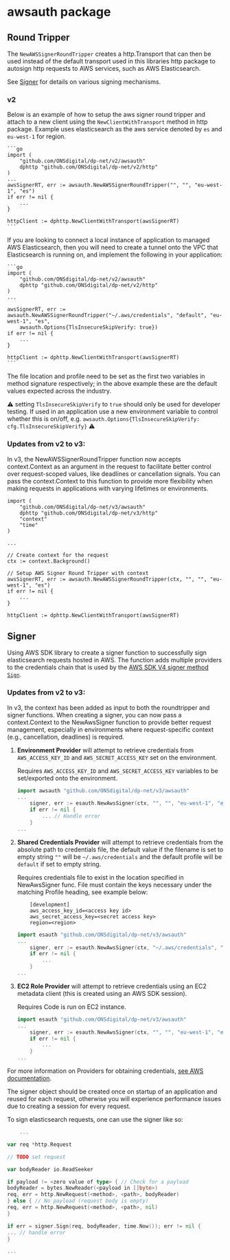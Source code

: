 # awsauth package

## Round Tripper

The `NewAWSSignerRoundTripper` creates a http.Transport that can then be used instead of the default transport used in
this libraries http package to autosign http requests to AWS services, such as AWS Elasticsearch.

See [Signer](#signer) for details on various signing mechanisms.

### v2

Below is an example of how to setup the aws signer round tripper and attach to a new client using
the `NewClientWithTransport` method in http package. Example uses elasticsearch as the aws service denoted by `es`
and `eu-west-1` for region.

    ```go
    import (
        "github.com/ONSdigital/dp-net/v2/awsauth"
        dphttp "github.com/ONSdigital/dp-net/v2/http"
    )
    ...
    awsSignerRT, err := awsauth.NewAWSSignerRoundTripper("", "", "eu-west-1", "es")
	if err != nil {
		...
	}

	httpClient := dphttp.NewClientWithTransport(awsSignerRT)
    ```

If you are looking to connect a local instance of application to managed AWS Elasticsearch,
then you will need to create a tunnel onto the VPC that Elasticsearch is running on, and
implement the following in your application:

    ```go
    import (
        "github.com/ONSdigital/dp-net/v2/awsauth"
        dphttp "github.com/ONSdigital/dp-net/v2/http"
    )
    ...

    awsSignerRT, err := awsauth.NewAWSSignerRoundTripper("~/.aws/credentials", "default", "eu-west-1", "es",
        awsauth.Options{TlsInsecureSkipVerify: true})
	if err != nil {
		...
	}

	httpClient := dphttp.NewClientWithTransport(awsSignerRT)
    ```

The file location and profile need to be set as the first two variables in method signature
respectively; in the above example these are the default values expected across the industry.

:warning: setting `TlsInsecureSkipVerify` to `true` should only be used for developer testing. If used in an application
use a new environment variable to control whether this is on/off,
e.g. `awsauth.Options{TlsInsecureSkipVerify: cfg.TlsInsecureSkipVerify}` :warning:

### Updates from v2 to v3:

In v3, the NewAWSSignerRoundTripper function now accepts context.Context as an argument in the request to facilitate
better control over request-scoped values, like deadlines or cancellation signals. You can pass the context.Context to
this function to provide more flexibility when making requests in applications with varying lifetimes or environments.

```
import (
    "github.com/ONSdigital/dp-net/v3/awsauth"
    dphttp "github.com/ONSdigital/dp-net/v3/http"
    "context"
    "time"
)

...

// Create context for the request
ctx := context.Background()

// Setup AWS Signer Round Tripper with context
awsSignerRT, err := awsauth.NewAWSSignerRoundTripper(ctx, "", "", "eu-west-1", "es")
if err != nil {
    ...
}

httpClient := dphttp.NewClientWithTransport(awsSignerRT)

```

## Signer

Using AWS SDK library to create a signer function to successfully sign elasticsearch requests hosted in AWS.
The function adds multiple providers to the credentials chain that is used by
the [AWS SDK V4 signer method `Sign`](https://docs.aws.amazon.com/sdk-for-go/api/aws/signer/v4/#Signer.Sign).

### Updates from v2 to v3:
In v3, the context has been added as input to both the roundtripper and signer functions. When creating a signer, you can now pass a context.Context to the NewAwsSigner function to provide better request management, especially in environments where request-specific context (e.g., cancellation, deadlines) is required.

1) **Environment Provider** will attempt to retrieve credentials from `AWS_ACCESS_KEY_ID` and `AWS_SECRET_ACCESS_KEY`
   set on the environment.

   Requires `AWS_ACCESS_KEY_ID` and `AWS_SECRET_ACCESS_KEY` variables to be set/exported onto the environment.

    ```go
    import awsauth "github.com/ONSdigital/dp-net/v3/awsauth"
    ...
        signer, err := esauth.NewAwsSigner(ctx, "", "", "eu-west-1", "es")
        if err != nil {
            ... // Handle error
        }
    ...
    ```

2) **Shared Credentials Provider** will attempt to retrieve credentials from the absolute path to credentials file, the
   default value if the filename is set to empty string `""` will be `~/.aws/credentials` and the default profile will
   be `default` if set to empty string.

   Requires credentials file to exist in the location specified in NewAwsSigner func.
   File must contain the keys necessary under the matching Profile heading, see example below:

    ```
        [development]
        aws_access_key_id=<access key id>
        aws_secret_access_key=<secret access key>
        region=<region>
    ```

    ```go
    import esauth "github.com/ONSdigital/dp-net/v3/awsauth"
    ...
        signer, err := esauth.NewAwsSigner(ctx, "~/.aws/credentials", "development", "eu-west-1", "es")
        if err != nil {
            ...
        }
    ...
    ```

3) **EC2 Role Provider** will attempt to retrieve credentials using an EC2 metadata client (this is created using an AWS
   SDK session).

   Requires Code is run on EC2 instance.

    ```go
    import esauth "github.com/ONSdigital/dp-net/v3/awsauth"
    ...
        signer, err := esauth.NewAwsSigner(ctx, "", "", "eu-west-1", "es")
        if err != nil {
            ...
        }
    ...
    ```

For more information on Providers for obtaining
credentials, [see AWS documentation](https://docs.aws.amazon.com/sdk-for-go/v1/developer-guide/configuring-sdk.html#specifying-credentials).

The signer object should be created once on startup of an application and reused for each request, otherwise you will
experience performance issues due to creating a session for every request.

To sign elasticsearch requests, one can use the signer like so:

```go
    ...

var req *http.Request

// TODO set request

var bodyReader io.ReadSeeker

if payload != <zero value of type> { // Check for a payload
bodyReader = bytes.NewReader(<payload in []byte>)
req, err = http.NewRequest(<method>, <path>, bodyReader)
} else { // No payload (request body is empty)
req, err = http.NewRequest(<method>, <path>, nil)
}

if err = signer.Sign(req, bodyReader, time.Now()); err != nil {
... // handle error
}

...
```